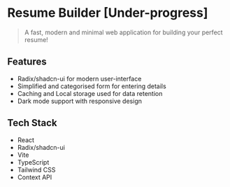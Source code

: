 # Resume Builder [Under-progress]

> A fast, modern and minimal web application for building your perfect resume!

## Features
- Radix/shadcn-ui for modern user-interface
- Simplified and categorised form for entering details
- Caching and Local storage used for data retention
- Dark mode support with responsive design

## Tech Stack

- React
- Radix/shadcn-ui
- Vite
- TypeScript
- Tailwind CSS  
- Context API


